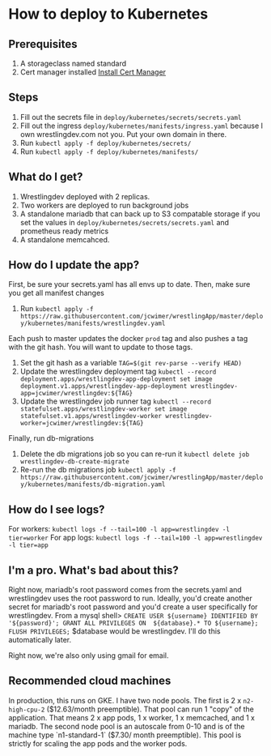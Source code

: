 # How to deploy to Kubernetes

## Prerequisites
1. A storageclass named standard
2. Cert manager installed [Install Cert Manager](https://docs.cert-manager.io/en/latest/getting-started/install/kubernetes.html)

## Steps
1. Fill out the secrets file in `deploy/kubernetes/secrets/secrets.yaml`
2. Fill out the ingress `deploy/kubernetes/manifests/ingress.yaml` because I own wrestlingdev.com not you. Put your own domain in there.
3. Run `kubectl apply -f deploy/kubernetes/secrets/`
4. Run `kubectl apply -f deploy/kubernetes/manifests/`

## What do I get?
1. Wrestlingdev deployed with 2 replicas.
2. Two workers are deployed to run background jobs
3. A standalone mariadb that can back up to S3 compatable storage if you set the values in `deploy/kubernetes/secrets/secrets.yaml` and prometheus ready metrics
4. A standalone memcahced.

## How do I update the app?
First, be sure your secrets.yaml has all envs up to date. Then, make sure you get all manifest changes
1. Run `kubectl apply -f https://raw.githubusercontent.com/jcwimer/wrestlingApp/master/deploy/kubernetes/manifests/wrestlingdev.yaml`

Each push to master updates the docker `prod` tag and also pushes a tag with the git hash. You will want to update to those tags.
1. Set the git hash as a variable `TAG=$(git rev-parse --verify HEAD)`
2. Update the wrestlingdev deployment tag `kubectl --record deployment.apps/wrestlingdev-app-deployment set image deployment.v1.apps/wrestlingdev-app-deployment wrestlingdev-app=jcwimer/wrestlingdev:${TAG}`
3. Update the wrestlingdev job runner tag `kubectl --record statefulset.apps/wrestlingdev-worker set image statefulset.v1.apps/wrestlingdev-worker wrestlingdev-worker=jcwimer/wrestlingdev:${TAG}`

Finally, run db-migrations
1. Delete the db migrations job so you can re-run it `kubectl delete job wrestlingdev-db-create-migrate`
2. Re-run the db migrations job `kubectl apply -f https://raw.githubusercontent.com/jcwimer/wrestlingApp/master/deploy/kubernetes/manifests/db-migration.yaml`

## How do I see logs?

For workers: `kubectl logs -f --tail=100 -l app=wrestlingdev -l tier=worker`
For app logs: `kubectl logs -f --tail=100 -l app=wrestlingdev -l tier=app`

## I'm a pro. What's bad about this?
Right now, mariadb's root password comes from the secrets.yaml and wrestlingdev uses the root password to run. Ideally, you'd create another secret for mariadb's root password and you'd create a user specifically for wrestlingdev.
From a mysql shell> `CREATE USER ${username} IDENTIFIED BY '${password}'; GRANT ALL PRIVILEGES ON  ${database}.* TO ${username}; FLUSH PRIVILEGES;` $database would be wrestlingdev. I'll do this automatically later.

Right now, we're also only using gmail for email.

## Recommended cloud machines
In production, this runs on GKE. I have two node pools. The first is 2 x `n2-high-cpu-2` ($12.63/month preemptible). That pool can run 1 "copy" of the application. That means 2 x app pods, 1 x worker, 1 x memcached, and 1 x mariadb. The second node pool is an autoscale from 0-10 and is of the machine type `n1-standard-1` ($7.30/ month preemptible). This pool is strictly for scaling the app pods and the worker pods.